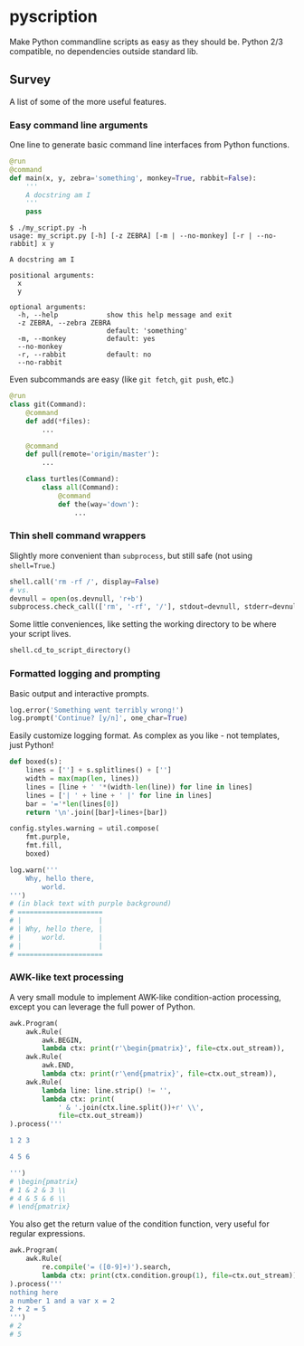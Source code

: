 # pyscription

Make Python commandline scripts as easy as they should be.
Python 2/3 compatible, no dependencies outside standard lib.

## Survey

A list of some of the more useful features.

### Easy command line arguments

One line to generate basic command line interfaces from Python functions.

```python
@run
@command
def main(x, y, zebra='something', monkey=True, rabbit=False):
    '''
    A docstring am I
    '''
    pass
```

```shell
$ ./my_script.py -h
usage: my_script.py [-h] [-z ZEBRA] [-m | --no-monkey] [-r | --no-rabbit] x y

A docstring am I

positional arguments:
  x
  y

optional arguments:
  -h, --help            show this help message and exit
  -z ZEBRA, --zebra ZEBRA
                        default: 'something'
  -m, --monkey          default: yes
  --no-monkey
  -r, --rabbit          default: no
  --no-rabbit
```

Even subcommands are easy (like `git fetch`, `git push`, etc.)

```python
@run
class git(Command):
    @command
    def add(*files):
        ...

    @command
    def pull(remote='origin/master'):
        ...

    class turtles(Command):
        class all(Command):
            @command
            def the(way='down'):
                ...
```

### Thin shell command wrappers

Slightly more convenient than `subprocess`, but still safe (not using `shell=True`.)

```python
shell.call('rm -rf /', display=False)
# vs.
devnull = open(os.devnull, 'r+b')
subprocess.check_call(['rm', '-rf', '/'], stdout=devnull, stderr=devnull)
```

Some little conveniences, like setting the working directory to be where your script lives.

```python
shell.cd_to_script_directory()
```

### Formatted logging and prompting

Basic output and interactive prompts.

```python
log.error('Something went terribly wrong!')
log.prompt('Continue? [y/n]', one_char=True)
```

Easily customize logging format. As complex as you like - not templates, just Python!

```python
def boxed(s):
    lines = [''] + s.splitlines() + ['']
    width = max(map(len, lines))
    lines = [line + ' '*(width-len(line)) for line in lines]
    lines = ['| ' + line + ' |' for line in lines]
    bar = '='*len(lines[0])
    return '\n'.join([bar]+lines+[bar])

config.styles.warning = util.compose(
    fmt.purple,
    fmt.fill,
    boxed)

log.warn('''
    Why, hello there,
        world.
''')
# (in black text with purple background)
# =====================
# |                   |
# | Why, hello there, |
# |     world.        |
# |                   |
# =====================
```

### AWK-like text processing

A very small module to implement AWK-like condition-action processing,
except you can leverage the full power of Python.

```python
awk.Program(
    awk.Rule(
        awk.BEGIN,
        lambda ctx: print(r'\begin{pmatrix}', file=ctx.out_stream)),
    awk.Rule(
        awk.END,
        lambda ctx: print(r'\end{pmatrix}', file=ctx.out_stream)),
    awk.Rule(
        lambda line: line.strip() != '',
        lambda ctx: print(
            ' & '.join(ctx.line.split())+r' \\',
            file=ctx.out_stream))
).process('''

1 2 3

4 5 6

''')
# \begin{pmatrix}
# 1 & 2 & 3 \\
# 4 & 5 & 6 \\
# \end{pmatrix}
```

You also get the return value of the condition function,
very useful for regular expressions.

```python
awk.Program(
    awk.Rule(
        re.compile('= ([0-9]+)').search,
        lambda ctx: print(ctx.condition.group(1), file=ctx.out_stream))
).process('''
nothing here
a number 1 and a var x = 2
2 + 2 = 5
''')
# 2
# 5
```

